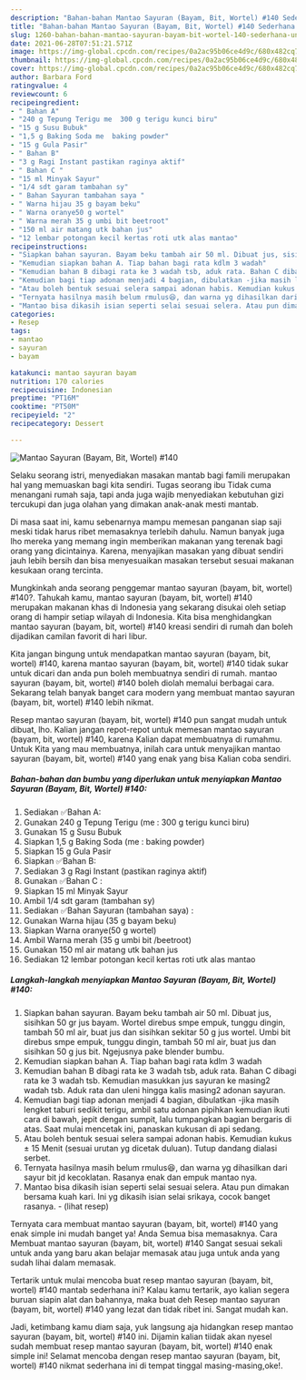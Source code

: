 ```yaml
---
description: "Bahan-bahan Mantao Sayuran (Bayam, Bit, Wortel) #140 Sederhana Untuk Jualan"
title: "Bahan-bahan Mantao Sayuran (Bayam, Bit, Wortel) #140 Sederhana Untuk Jualan"
slug: 1260-bahan-bahan-mantao-sayuran-bayam-bit-wortel-140-sederhana-untuk-jualan
date: 2021-06-28T07:51:21.571Z
image: https://img-global.cpcdn.com/recipes/0a2ac95b06ce4d9c/680x482cq70/mantao-sayuran-bayam-bit-wortel-140-foto-resep-utama.jpg
thumbnail: https://img-global.cpcdn.com/recipes/0a2ac95b06ce4d9c/680x482cq70/mantao-sayuran-bayam-bit-wortel-140-foto-resep-utama.jpg
cover: https://img-global.cpcdn.com/recipes/0a2ac95b06ce4d9c/680x482cq70/mantao-sayuran-bayam-bit-wortel-140-foto-resep-utama.jpg
author: Barbara Ford
ratingvalue: 4
reviewcount: 6
recipeingredient:
- " Bahan A"
- "240 g Tepung Terigu me  300 g terigu kunci biru"
- "15 g Susu Bubuk"
- "1,5 g Baking Soda me  baking powder"
- "15 g Gula Pasir"
- " Bahan B"
- "3 g Ragi Instant pastikan raginya aktif"
- " Bahan C "
- "15 ml Minyak Sayur"
- "1/4 sdt garam tambahan sy"
- " Bahan Sayuran tambahan saya "
- " Warna hijau 35 g bayam beku"
- " Warna oranye50 g wortel"
- " Warna merah 35 g umbi bit beetroot"
- "150 ml air matang utk bahan jus"
- "12 lembar potongan kecil kertas roti utk alas mantao"
recipeinstructions:
- "Siapkan bahan sayuran. Bayam beku tambah air 50 ml. Dibuat jus, sisihkan 50 gr jus bayam. Wortel direbus smpe empuk, tunggu dingin, tambah 50 ml air, buat jus dan sisihkan sekitar 50 g jus wortel. Umbi bit direbus smpe empuk, tunggu dingin, tambah 50 ml air, buat jus dan sisihkan 50 g jus bit. Ngejusnya pake blender bumbu."
- "Kemudian siapkan bahan A. Tiap bahan bagi rata kdlm 3 wadah"
- "Kemudian bahan B dibagi rata ke 3 wadah tsb, aduk rata. Bahan C dibagi rata ke 3 wadah tsb. Kemudian masukkan jus sayuran ke masing2 wadah tsb. Aduk rata dan uleni hingga kalis masing2 adonan sayuran."
- "Kemudian bagi tiap adonan menjadi 4 bagian, dibulatkan -jika masih lengket taburi sedikit terigu, ambil satu adonan pipihkan kemudian ikuti cara di bawah, jepit dengan sumpit, lalu tumpangkan bagian bergaris di atas. Saat mulai mencetak ini, panaskan kukusan di api sedang."
- "Atau boleh bentuk sesuai selera sampai adonan habis. Kemudian kukus ± 15 Menit (sesuai urutan yg dicetak duluan). Tutup dandang dialasi serbet."
- "Ternyata hasilnya masih belum rmulus😆, dan warna yg dihasilkan dari sayur bit jd kecoklatan. Rasanya enak dan empuk mantao nya."
- "Mantao bisa dikasih isian seperti selai sesuai selera. Atau pun dimakan bersama kuah kari. Ini yg dikasih isian selai srikaya, cocok banget rasanya.           (lihat resep)"
categories:
- Resep
tags:
- mantao
- sayuran
- bayam

katakunci: mantao sayuran bayam 
nutrition: 170 calories
recipecuisine: Indonesian
preptime: "PT16M"
cooktime: "PT50M"
recipeyield: "2"
recipecategory: Dessert

---
```



![Mantao Sayuran (Bayam, Bit, Wortel) #140](https://img-global.cpcdn.com/recipes/0a2ac95b06ce4d9c/680x482cq70/mantao-sayuran-bayam-bit-wortel-140-foto-resep-utama.jpg)

Selaku seorang istri, menyediakan masakan mantab bagi famili merupakan hal yang memuaskan bagi kita sendiri. Tugas seorang ibu Tidak cuma menangani rumah saja, tapi anda juga wajib menyediakan kebutuhan gizi tercukupi dan juga olahan yang dimakan anak-anak mesti mantab.

Di masa  saat ini, kamu sebenarnya mampu memesan panganan siap saji meski tidak harus ribet memasaknya terlebih dahulu. Namun banyak juga lho mereka yang memang ingin memberikan makanan yang terenak bagi orang yang dicintainya. Karena, menyajikan masakan yang dibuat sendiri jauh lebih bersih dan bisa menyesuaikan masakan tersebut sesuai makanan kesukaan orang tercinta. 



Mungkinkah anda seorang penggemar mantao sayuran (bayam, bit, wortel) #140?. Tahukah kamu, mantao sayuran (bayam, bit, wortel) #140 merupakan makanan khas di Indonesia yang sekarang disukai oleh setiap orang di hampir setiap wilayah di Indonesia. Kita bisa menghidangkan mantao sayuran (bayam, bit, wortel) #140 kreasi sendiri di rumah dan boleh dijadikan camilan favorit di hari libur.

Kita jangan bingung untuk mendapatkan mantao sayuran (bayam, bit, wortel) #140, karena mantao sayuran (bayam, bit, wortel) #140 tidak sukar untuk dicari dan anda pun boleh membuatnya sendiri di rumah. mantao sayuran (bayam, bit, wortel) #140 boleh diolah memalui berbagai cara. Sekarang telah banyak banget cara modern yang membuat mantao sayuran (bayam, bit, wortel) #140 lebih nikmat.

Resep mantao sayuran (bayam, bit, wortel) #140 pun sangat mudah untuk dibuat, lho. Kalian jangan repot-repot untuk memesan mantao sayuran (bayam, bit, wortel) #140, karena Kalian dapat membuatnya di rumahmu. Untuk Kita yang mau membuatnya, inilah cara untuk menyajikan mantao sayuran (bayam, bit, wortel) #140 yang enak yang bisa Kalian coba sendiri.

<!--inarticleads1-->

##### Bahan-bahan dan bumbu yang diperlukan untuk menyiapkan Mantao Sayuran (Bayam, Bit, Wortel) #140:

1. Sediakan  ✅Bahan A:
1. Gunakan 240 g Tepung Terigu (me : 300 g terigu kunci biru)
1. Gunakan 15 g Susu Bubuk
1. Siapkan 1,5 g Baking Soda (me : baking powder)
1. Siapkan 15 g Gula Pasir
1. Siapkan  ✅Bahan B:
1. Sediakan 3 g Ragi Instant (pastikan raginya aktif)
1. Gunakan  ✅Bahan C :
1. Siapkan 15 ml Minyak Sayur
1. Ambil 1/4 sdt garam (tambahan sy)
1. Sediakan  ✅Bahan Sayuran (tambahan saya) :
1. Gunakan  Warna hijau (35 g bayam beku)
1. Siapkan  Warna oranye(50 g wortel)
1. Ambil  Warna merah (35 g umbi bit /beetroot)
1. Gunakan 150 ml air matang utk bahan jus
1. Sediakan 12 lembar potongan kecil kertas roti utk alas mantao




<!--inarticleads2-->

##### Langkah-langkah menyiapkan Mantao Sayuran (Bayam, Bit, Wortel) #140:

1. Siapkan bahan sayuran. Bayam beku tambah air 50 ml. Dibuat jus, sisihkan 50 gr jus bayam. Wortel direbus smpe empuk, tunggu dingin, tambah 50 ml air, buat jus dan sisihkan sekitar 50 g jus wortel. Umbi bit direbus smpe empuk, tunggu dingin, tambah 50 ml air, buat jus dan sisihkan 50 g jus bit. Ngejusnya pake blender bumbu.
1. Kemudian siapkan bahan A. Tiap bahan bagi rata kdlm 3 wadah
1. Kemudian bahan B dibagi rata ke 3 wadah tsb, aduk rata. Bahan C dibagi rata ke 3 wadah tsb. Kemudian masukkan jus sayuran ke masing2 wadah tsb. Aduk rata dan uleni hingga kalis masing2 adonan sayuran.
1. Kemudian bagi tiap adonan menjadi 4 bagian, dibulatkan -jika masih lengket taburi sedikit terigu, ambil satu adonan pipihkan kemudian ikuti cara di bawah, jepit dengan sumpit, lalu tumpangkan bagian bergaris di atas. Saat mulai mencetak ini, panaskan kukusan di api sedang.
1. Atau boleh bentuk sesuai selera sampai adonan habis. Kemudian kukus ± 15 Menit (sesuai urutan yg dicetak duluan). Tutup dandang dialasi serbet.
1. Ternyata hasilnya masih belum rmulus😆, dan warna yg dihasilkan dari sayur bit jd kecoklatan. Rasanya enak dan empuk mantao nya.
1. Mantao bisa dikasih isian seperti selai sesuai selera. Atau pun dimakan bersama kuah kari. Ini yg dikasih isian selai srikaya, cocok banget rasanya. -           (lihat resep)




Ternyata cara membuat mantao sayuran (bayam, bit, wortel) #140 yang enak simple ini mudah banget ya! Anda Semua bisa memasaknya. Cara Membuat mantao sayuran (bayam, bit, wortel) #140 Sangat sesuai sekali untuk anda yang baru akan belajar memasak atau juga untuk anda yang sudah lihai dalam memasak.

Tertarik untuk mulai mencoba buat resep mantao sayuran (bayam, bit, wortel) #140 mantab sederhana ini? Kalau kamu tertarik, ayo kalian segera buruan siapin alat dan bahannya, maka buat deh Resep mantao sayuran (bayam, bit, wortel) #140 yang lezat dan tidak ribet ini. Sangat mudah kan. 

Jadi, ketimbang kamu diam saja, yuk langsung aja hidangkan resep mantao sayuran (bayam, bit, wortel) #140 ini. Dijamin kalian tiidak akan nyesel sudah membuat resep mantao sayuran (bayam, bit, wortel) #140 enak simple ini! Selamat mencoba dengan resep mantao sayuran (bayam, bit, wortel) #140 nikmat sederhana ini di tempat tinggal masing-masing,oke!.

